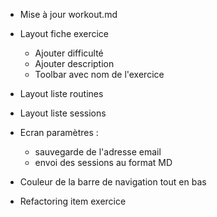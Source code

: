 - Mise à jour workout.md

- Layout fiche exercice
    - Ajouter difficulté 
    - Ajouter description
    - Toolbar avec nom de l'exercice

- Layout liste routines

- Layout liste sessions

- Ecran paramètres :
    - sauvegarde de l'adresse email
    - envoi des sessions au format MD

- Couleur de la barre de navigation tout en bas

- Refactoring item exercice